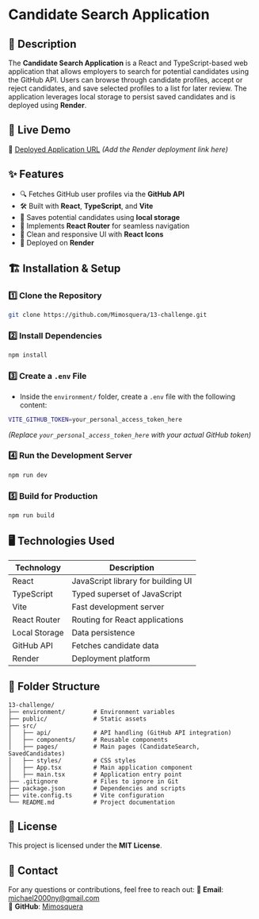 # Candidate Search Application

## 📌 Description
The **Candidate Search Application** is a React and TypeScript-based web application that allows employers to search for potential candidates using the GitHub API. Users can browse through candidate profiles, accept or reject candidates, and save selected profiles to a list for later review. The application leverages local storage to persist saved candidates and is deployed using **Render**.

## 🚀 Live Demo
🔗 [Deployed Application URL](#) *(Add the Render deployment link here)*

## ✨ Features
- 🔍 Fetches GitHub user profiles via the **GitHub API**
- 🛠️ Built with **React**, **TypeScript**, and **Vite**
- 📂 Saves potential candidates using **local storage**
- 📜 Implements **React Router** for seamless navigation
- 🎨 Clean and responsive UI with **React Icons**
- 🚀 Deployed on **Render**

## 🏗️ Installation & Setup
### 1️⃣ Clone the Repository
```sh
git clone https://github.com/Mimosquera/13-challenge.git
```

### 2️⃣ Install Dependencies
```sh
npm install
```

### 3️⃣ Create a `.env` File
- Inside the `environment/` folder, create a `.env` file with the following content:
```sh
VITE_GITHUB_TOKEN=your_personal_access_token_here
```
*(Replace `your_personal_access_token_here` with your actual GitHub token)*

### 4️⃣ Run the Development Server
```sh
npm run dev
```

### 5️⃣ Build for Production
```sh
npm run build
```

## 🖥️ Technologies Used
| Technology | Description |
|------------|-------------|
| React | JavaScript library for building UI |
| TypeScript | Typed superset of JavaScript |
| Vite | Fast development server |
| React Router | Routing for React applications |
| Local Storage | Data persistence |
| GitHub API | Fetches candidate data |
| Render | Deployment platform |

## 📌 Folder Structure
```
13-challenge/
├── environment/        # Environment variables
├── public/             # Static assets
├── src/
│   ├── api/            # API handling (GitHub API integration)
│   ├── components/     # Reusable components
│   ├── pages/          # Main pages (CandidateSearch, SavedCandidates)
│   ├── styles/         # CSS styles
│   ├── App.tsx         # Main application component
│   ├── main.tsx        # Application entry point
├── .gitignore          # Files to ignore in Git
├── package.json        # Dependencies and scripts
├── vite.config.ts      # Vite configuration
└── README.md           # Project documentation
```

## 📜 License
This project is licensed under the **MIT License**.

## 📩 Contact
For any questions or contributions, feel free to reach out:
📧 **Email**: michael2000ny@gmail.com  
🔗 **GitHub**: [Mimosquera](https://github.com/Mimosquera)
